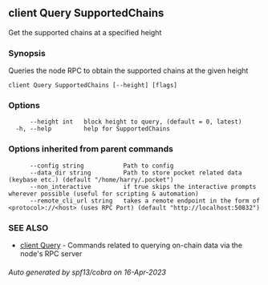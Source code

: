## client Query SupportedChains

Get the supported chains at a specified height

### Synopsis

Queries the node RPC to obtain the supported chains at the given height

```
client Query SupportedChains [--height] [flags]
```

### Options

```
      --height int   block height to query, (default = 0, latest)
  -h, --help         help for SupportedChains
```

### Options inherited from parent commands

```
      --config string           Path to config
      --data_dir string         Path to store pocket related data (keybase etc.) (default "/home/harry/.pocket")
      --non_interactive         if true skips the interactive prompts wherever possible (useful for scripting & automation)
      --remote_cli_url string   takes a remote endpoint in the form of <protocol>://<host> (uses RPC Port) (default "http://localhost:50832")
```

### SEE ALSO

* [client Query](client_Query.md)	 - Commands related to querying on-chain data via the node's RPC server

###### Auto generated by spf13/cobra on 16-Apr-2023
